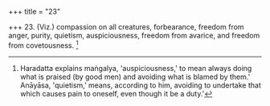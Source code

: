 +++
title = "23"

+++
23. (Viz.) compassion on all creatures, forbearance, freedom from anger, purity, quietism, auspiciousness, freedom from avarice, and freedom from covetousness. [^16] 


[^16]:  Haradatta explains maṅgalya, 'auspiciousness,' to mean always doing what is praised (by good men) and avoiding what is blamed by them.' Anāyāsa, 'quietism,' means, according to him, avoiding to undertake that which causes pain to oneself, even though it be a duty.'
